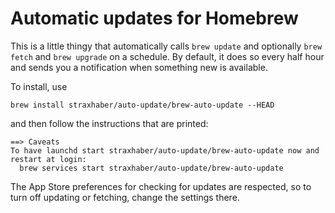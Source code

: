 # Automatic updates for Homebrew

This is a little thingy that automatically calls `brew update` and
optionally `brew fetch` and `brew upgrade` on a schedule.
By default, it does so every half hour and sends you a notification
when something new is available.

To install, use

    brew install straxhaber/auto-update/brew-auto-update --HEAD

and then follow the instructions that are printed:

```
==> Caveats
To have launchd start straxhaber/auto-update/brew-auto-update now and restart at login:
  brew services start straxhaber/auto-update/brew-auto-update
```

The App Store preferences for checking for updates are respected, so
to turn off updating or fetching, change the settings there.
